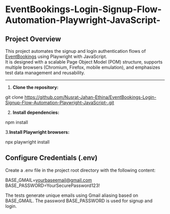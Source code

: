 # EventBookings-Login-Signup-Flow-Automation-Playwright-JavaScript-

## Project Overview

This project automates the signup and login authentication flows of [EventBookings](https://www.eventbookings.com) using Playwright with JavaScript.  
It is designed with a scalable Page Object Model (POM) structure, supports multiple browsers (Chromium, Firefox, mobile emulation), and emphasizes test data management and reusability.

---

1. **Clone the repository:**

git clone https://github.com/Nusrat-Jahan-Ethina/EventBookings-Login-Signup-Flow-Automation-Playwright-JavaScript-.git

2. **Install dependencies:**

npm install

3.**Install Playwright browsers:**

npx playwright install

## Configure Credentials (.env)
Create a .env file in the project root directory with the following content:

BASE_GMAIL=yourbaseemail@gmail.com
BASE_PASSWORD=YourSecurePassword123!

The tests generate unique emails using Gmail aliasing based on BASE_GMAIL.
The password BASE_PASSWORD is used for signup and login.




